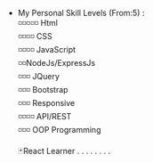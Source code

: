 - My Personal Skill Levels (From:5) : </br>
  ◽️◽️◽️◽️◽️  Html </br>
  ◽️◽️◽️◽️  CSS </br>
  ◽️◽️◽️◽️  JavaScript </br>
  ◽️◽️NodeJs/ExpressJs </br>
  ◽️◽️◽️  JQuery </br>
  ◽️◽️◽️  Bootstrap </br>
  ◽️◽️◽️ Responsive </br>
  ◽️◽️◽️◽️  API/REST </br>
  ◽️◽️◽️  OOP Programming </br>
  
  🃏React Learner . . . . . . . .</br> </br> </br>
